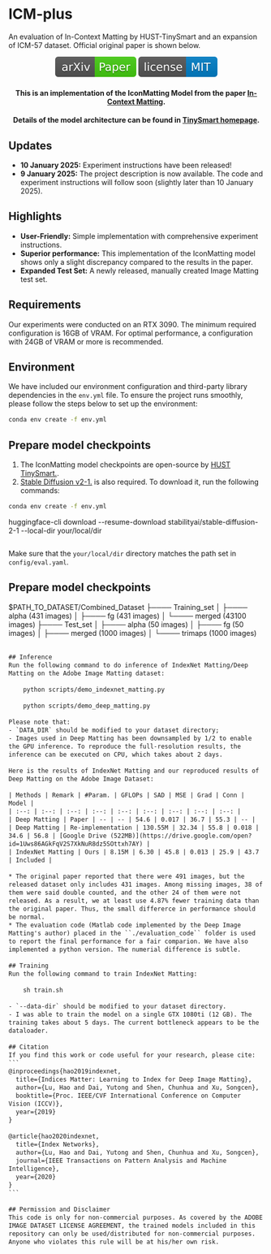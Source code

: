 # ICM-plus
An evaluation of In-Context Matting by HUST-TinySmart and an expansion of ICM-57 dataset. Official original paper is shown below.

<p align="center">
<a href="https://arxiv.org/pdf/2403.15789.pdf"><img  src="demo/src/icon/arXiv-Paper.svg" ></a>
<!-- <a href="https://link.springer.com/article/"><img  src="demo/src/icon/publication-Paper.svg" ></a> -->
<a href="https://opensource.org/licenses/MIT"><img  src="demo/src/icon/license-MIT.svg"></a>

</p>


<h4 align="center">This is an implementation of the IconMatting Model from the paper <a href="https://arxiv.org/abs/2403.15789">In-Context Matting</a>.</h4>

<h4 align="center">Details of the model architecture can be found in <a href="https://tiny-smart.github.io/icm.github.io/">TinySmart homepage</a>.</h4>



## Updates
- **10 January 2025:** Experiment instructions have been released!
- **9 January 2025:** The project description is now available. The code and experiment instructions will follow soon (slightly later than 10 January 2025).



## Highlights
- **User-Friendly:** Simple implementation with comprehensive experiment instructions.
- **Superior performance:** This implementation of the IconMatting model shows only a slight discrepancy compared to the results in the paper.
- **Expanded Test Set:** A newly released, manually created Image Matting test set.

## Requirements
Our experiments were conducted on an RTX 3090. The minimum required configuration is 16GB of VRAM. For optimal performance, a configuration with 24GB of VRAM or more is recommended.

## Environment
We have included our environment configuration and third-party library dependencies in the `env.yml` file. To ensure the project runs smoothly, please follow the steps below to set up the environment:

```bash
conda env create -f env.yml
```

## Prepare model checkpoints
1. The IconMatting model checkpoints are open-source by <a href="https://pan.baidu.com/share/init?surl=HPbRRE5ZtPRpOSocm9qOmA&pwd=BA1c">HUST TinySmart.</a>.
2. <a href="https://huggingface.co/stabilityai/stable-diffusion-2-1">Stable Diffusion v2-1.</a> is also required. To download it, run the following commands:
```bash
conda env create -f env.yml
```
huggingface-cli download --resume-download stabilityai/stable-diffusion-2-1 --local-dir your/local/dir
````
````
Make sure that the `your/local/dir` directory matches the path set in `config/eval.yaml`.



## Prepare model checkpoints
$PATH_TO_DATASET/Combined_Dataset
├──── Training_set
│    ├──── alpha (431 images)
│    ├──── fg (431 images)
│    └──── merged (43100 images)
├──── Test_set
│    ├──── alpha (50 images)
│    ├──── fg (50 images)
│    ├──── merged (1000 images)
│    └──── trimaps (1000 images)
````

## Inference
Run the following command to do inference of IndexNet Matting/Deep Matting on the Adobe Image Matting dataset:

    python scripts/demo_indexnet_matting.py
    
    python scripts/demo_deep_matting.py
    
Please note that:
- `DATA_DIR` should be modified to your dataset directory;
- Images used in Deep Matting has been downsampled by 1/2 to enable the GPU inference. To reproduce the full-resolution results, the inference can be executed on CPU, which takes about 2 days.

Here is the results of IndexNet Matting and our reproduced results of Deep Matting on the Adobe Image Dataset:

| Methods | Remark | #Param. | GFLOPs | SAD | MSE | Grad | Conn | Model |
| :--: | :--: | :--: | :--: | :--: | :--: | :--: | :--: | :--: |
| Deep Matting | Paper | -- | -- | 54.6 | 0.017 | 36.7 | 55.3 | -- |
| Deep Matting | Re-implementation | 130.55M | 32.34 | 55.8 | 0.018 | 34.6 | 56.8 | [Google Drive (522MB)](https://drive.google.com/open?id=1Uws86AGkFqV2S7XkNuR8dz5SOttxh7AY) |
| IndexNet Matting | Ours | 8.15M | 6.30 | 45.8 | 0.013 | 25.9 | 43.7 | Included |

* The original paper reported that there were 491 images, but the released dataset only includes 431 images. Among missing images, 38 of them were said double counted, and the other 24 of them were not released. As a result, we at least use 4.87% fewer training data than the original paper. Thus, the small differerce in performance should be normal.
* The evaluation code (Matlab code implemented by the Deep Image Matting's author) placed in the ``./evaluation_code`` folder is used to report the final performance for a fair comparion. We have also implemented a python version. The numerial difference is subtle.

## Training
Run the following command to train IndexNet Matting:

    sh train.sh
    
- `--data-dir` should be modified to your dataset directory.
- I was able to train the model on a single GTX 1080ti (12 GB). The training takes about 5 days. The current bottleneck appears to be the dataloader.

## Citation
If you find this work or code useful for your research, please cite:
```
@inproceedings{hao2019indexnet,
  title={Indices Matter: Learning to Index for Deep Image Matting},
  author={Lu, Hao and Dai, Yutong and Shen, Chunhua and Xu, Songcen},
  booktitle={Proc. IEEE/CVF International Conference on Computer Vision (ICCV)},
  year={2019}
}

@article{hao2020indexnet,
  title={Index Networks},
  author={Lu, Hao and Dai, Yutong and Shen, Chunhua and Xu, Songcen},
  journal={IEEE Transactions on Pattern Analysis and Machine Intelligence},
  year={2020}
}
```

## Permission and Disclaimer
This code is only for non-commercial purposes. As covered by the ADOBE IMAGE DATASET LICENSE AGREEMENT, the trained models included in this repository can only be used/distributed for non-commercial purposes. Anyone who violates this rule will be at his/her own risk.

